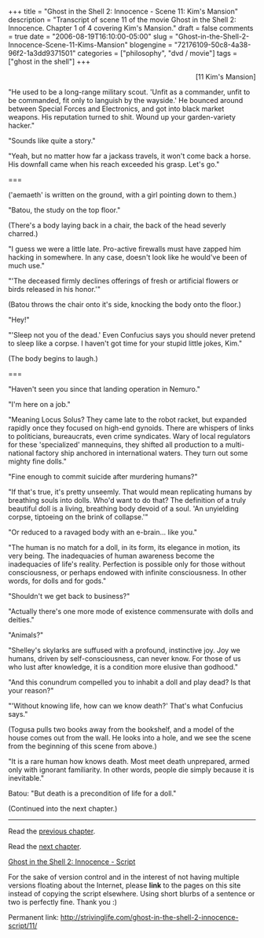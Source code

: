 +++
title = "Ghost in the Shell 2: Innocence - Scene 11: Kim's Mansion"
description = "Transcript of scene 11 of the movie Ghost in the Shell 2: Innocence. Chapter 1 of 4 covering Kim's Mansion."
draft = false
comments = true
date = "2006-08-19T16:10:00-05:00"
slug = "Ghost-in-the-Shell-2-Innocence-Scene-11-Kims-Mansion"
blogengine = "72176109-50c8-4a38-96f2-1a3dd9371501"
categories = ["philosophy", "dvd / movie"]
tags = ["ghost in the shell"]
+++

<p style="text-align: right">
[11 Kim&#39;s Mansion]
</p>
<p>
&quot;He used to be a long-range military scout. &#39;Unfit as a commander, unfit to be commanded, fit only to languish by the wayside.&#39; He bounced around between Special Forces and Electronics, and got into black market weapons. His reputation turned to shit. Wound up your garden-variety hacker.&quot;
</p>
<p>
&quot;Sounds like quite a story.&quot;
</p>
<p>
&quot;Yeah, but no matter how far a jackass travels, it won&#39;t come back a horse. His downfall came when his reach exceeded his grasp. Let&#39;s go.&quot;
</p>
<!--more-->
<p>
===<!--adsense-->
</p>
<p>
(&#39;aemaeth&#39; is written on the ground, with a girl pointing down to them.)
</p>
<p>
&quot;Batou, the study on the top floor.&quot;
</p>
<p>
(There&#39;s a body laying back in a chair, the back of the head severly charred.)
</p>
<p>
&quot;I guess we were a little late. Pro-active firewalls must have zapped him hacking in somewhere. In any case, doesn&#39;t look like he would&#39;ve been of much use.&quot;
</p>
<p>
&quot;&#39;The deceased firmly declines offerings of fresh or artificial flowers or birds released in his honor.&#39;&quot;
</p>
<p>
(Batou throws the chair onto it&#39;s side, knocking the body onto the floor.)
</p>
<p>
&quot;Hey!&quot;
</p>
<p>
&quot;&#39;Sleep not you of the dead.&#39; Even Confucius says you should never pretend to sleep like a corpse. I haven&#39;t got time for your stupid little jokes, Kim.&quot;
</p>
<p>
(The body begins to laugh.)
</p>
<p>
===
</p>
<p>
&quot;Haven&#39;t seen you since that landing operation in Nemuro.&quot;
</p>
<p>
&quot;I&#39;m here on a job.&quot;
</p>
<p>
&quot;Meaning Locus Solus? They came late to the robot racket, but expanded rapidly once they focused on high-end gynoids. There are whispers of links to politicians, bureaucrats, even crime syndicates. Wary of local regulators for these &#39;specialized&#39; mannequins, they shifted all production to a multi-national factory ship anchored in international waters. They turn out some mighty fine dolls.&quot;
</p>
<p>
&quot;Fine enough to commit suicide after murdering humans?&quot;
</p>
<p>
&quot;If that&#39;s true, it&#39;s pretty unseemly. That would mean replicating humans by breathing souls into dolls. Who&#39;d want to do that? The definition of a truly beautiful doll is a living, breathing body devoid of a soul. &#39;An unyielding corpse, tiptoeing on the brink of collapse.&#39;&quot;
</p>
<p>
&quot;Or reduced to a ravaged body with an e-brain... like you.&quot;
</p>
<p>
&quot;The human is no match for a doll, in its form, its elegance in motion, its very being. The inadequacies of human awareness become the inadequacies of life&#39;s reality. Perfection is possible only for those without consciousness, or perhaps endowed with infinite consciousness. In other words, for dolls and for gods.&quot;
</p>
<p>
&quot;Shouldn&#39;t we get back to business?&quot;
</p>
<p>
&quot;Actually there&#39;s one more mode of existence commensurate with dolls and deities.&quot;
</p>
<p>
&quot;Animals?&quot;
</p>
<p>
&quot;Shelley&#39;s skylarks are suffused with a profound, instinctive joy. Joy we humans, driven by self-consciousness, can never know. For those of us who lust after knowledge, it is a condition more elusive than godhood.&quot;
</p>
<p>
&quot;And this conundrum compelled you to inhabit a doll and play dead? Is that your reason?&quot;
</p>
<p>
&quot;&#39;Without knowing life, how can we know death?&#39; That&#39;s what Confucius says.&quot;
</p>
<p>
(Togusa pulls two books away from the bookshelf, and a model of the house comes out from the wall.  He looks into a hole, and we see the scene from the beginning of this scene from above.)
</p>
<p>
&quot;It is a rare human how knows death. Most meet death unprepared, armed only with ignorant familiarity. In other words, people die simply because it is inevitable.&quot;
</p>
<p>
Batou: &quot;But death is a precondition of life for a doll.&quot;
</p>
<p>
(Continued into the next chapter.)
</p>
<hr />
<p>
Read the <a href="/ghost-in-the-shell-2-innocence-script/10/">previous chapter</a>.
</p>
<p>
Read the <a href="/ghost-in-the-shell-2-innocence-script/12/">next chapter</a>.
</p>
<p>
<a href="/ghost-in-the-shell-2-innocence-script/">Ghost in the Shell 2: Innocence - Script</a>
</p>
<div class="tip">
<p>
For the sake of version control and in the interest of not having multiple versions floating about the Internet, please <strong>link</strong> to the pages on this site instead of copying the script elsewhere. Using short blurbs of a sentence or two is perfectly fine.  Thank you :)
</p>
<p>
Permanent link: <a href="/ghost-in-the-shell-2-innocence-script/11/">http://strivinglife.com/ghost-in-the-shell-2-innocence-script/11/</a>
</p>
</div>

